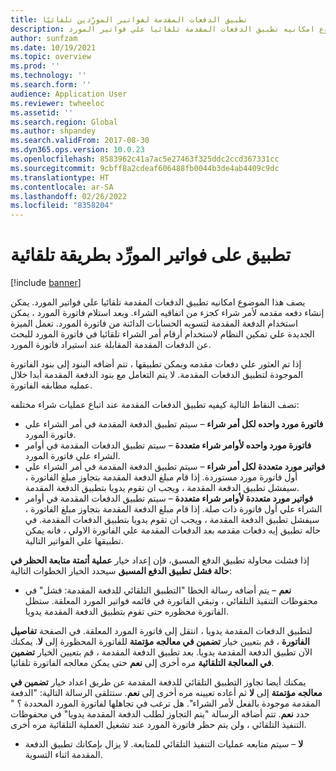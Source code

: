 ```yaml
---
title: تطبيق الدفعات المقدمة لفواتير المورِّدين‬ تلقائيًا
description: يصف هذا الموضوع امكانيه تطبيق الدفعات المقدمة تلقائيا علي فواتير المورد.
author: sunfzam
ms.date: 10/19/2021
ms.topic: overview
ms.prod: ''
ms.technology: ''
ms.search.form: ''
audience: Application User
ms.reviewer: twheeloc
ms.assetid: ''
ms.search.region: Global
ms.author: shpandey
ms.search.validFrom: 2017-08-30
ms.dyn365.ops.version: 10.0.23
ms.openlocfilehash: 8583962c41a7ac5e27463f325ddc2ccd367331cc
ms.sourcegitcommit: 9cbff8a2cdeaf606488fb0044b3de4ab4409c9dc
ms.translationtype: HT
ms.contentlocale: ar-SA
ms.lasthandoff: 02/26/2022
ms.locfileid: "8358204"
---
```

# <a name="automatically-apply-to-vendor-invoices"></a>تطبيق على فواتير المورِّد بطريقة تلقائية

[!include [banner](../includes/banner.md)]

يصف هذا الموضوع امكانيه تطبيق الدفعات المقدمة تلقائيا علي فواتير المورد. يمكن إنشاء دفعه مقدمه لأمر شراء كجزء من اتفاقيه الشراء. وبعد استلام فاتورة المورد ، يمكن استخدام الدفعة المقدمة لتسويه الحسابات الدائنة من فاتورة المورد. تعمل الميزة الجديدة علي تمكين النظام لاستخدام أرقام أمر الشراء تلقائيا في فاتورة المورد للبحث عن الدفعات المقدمة المقابلة عند استيراد فاتورة المورد.

إذا تم العثور علي دفعات مقدمه ويمكن تطبيقها ، تتم أضافه البنود إلى بنود الفاتورة الموجودة لتطبيق الدفعات المقدمة. لا يتم التعامل مع بنود الدفعة المقدمة أبدا خلال عمليه مطابقه الفاتورة.

تصف النقاط التالية كيفيه تطبيق الدفعات المقدمة عند اتباع عمليات شراء مختلفه:

- **فاتورة مورد واحده لكل أمر شراء** – سيتم تطبيق الدفعة المقدمة في أمر الشراء علي فاتورة المورد.
- **فاتورة مورد واحده لأوامر شراء متعددة** – سيتم تطبيق الدفعات المقدمة في أوامر الشراء علي فاتورة المورد.
- **فواتير مورد متعددة لكل أمر شراء** – سيتم تطبيق الدفعة المقدمة في أمر الشراء علي أول فاتورة مورد مستوردة. إذا قام مبلغ الدفعة المقدمة بتجاوز مبلغ الفاتورة ، سيفشل تطبيق الدفعة المقدمة ، ويجب ان تقوم يدويا بتطبيق الدفعة المقدمة.
- **فواتير مورد متعددة لأوامر شراء متعددة** – سيتم تطبيق الدفعات المقدمة في أوامر الشراء علي أول فاتورة ذات صلة. إذا قام مبلغ الدفعة المقدمة بتجاوز مبلغ الفاتورة ، سيفشل تطبيق الدفعة المقدمة ، ويجب ان تقوم يدويا بتطبيق الدفعات المقدمة. في حاله تطبيق إيه دفعات مقدمه بعد الدفعات المقدمة علي الفاتورة الاولي ، فانه يمكن تطبيقها علي الفواتير التالية.

إذا فشلت محاولة تطبيق الدفع المسبق، فإن إعداد خيار **عملية أتمتة متابعة الحظر في حالة فشل تطبيق الدفع المسبق** سيحدد الخيار الخطوات التالية:

- **نعم** – يتم أضافه رسالة الخطا "التطبيق التلقائي للدفعة المقدمة: فشل" في محفوظات التنفيذ التلقائي ، وتبقي الفاتورة في قائمه فواتير المورد المعلقة. ستظل الفاتورة محظوره حتى تقوم بتطبيق الدفعة المقدمة يدويا.

لتطبيق الدفعات المقدمة يدويا ، انتقل إلى فاتورة المورد المعلقة. في الصفحة **تفاصيل الفاتورة** ، قم بتعيين خيار **تضمين في معالجه مؤتمتة** للفاتورة المحظورة إلى **لا**. يمكنك الآن تطبيق الدفعة المقدمة يدويا. بعد تطبيق الدفعة المقدمة ، قم بتعيين الخيار **تضمين في المعالجة التلقائية** مره أخرى إلى **نعم** حتى يمكن معالجه الفاتورة تلقائيا.

يمكنك أيضا تجاوز التطبيق التلقائي للدفعة المقدمة عن طريق اعداد خيار **تضمين في معالجه مؤتمتة** إلى **لا** ثم أعاده تعيينه مره أخرى إلى **نعم**. ستتلقى الرسالة التالية: "الدفعة المقدمة موجودة بالفعل لأمر الشراء". هل ترغب في تجاهلها لفاتورة المورد المحددة ؟ " حدد **نعم**. تتم أضافه الرسالة "يتم التجاوز لطلب الدفعة المقدمة يدويا" في محفوظات التنفيذ التلقائي ، ولن يتم حظر فاتورة المورد عند تشغيل العملية التلقائية مره أخرى.

- **لا** – سيتم متابعه عمليات التنفيذ التلقائي للمتابعة. لا يزال بإمكانك تطبيق الدفعة المقدمة اثناء التسوية.
